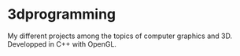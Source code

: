 # 3dprogramming

My different projects among the topics of computer graphics and 3D.
Developped in C++ with OpenGL.
